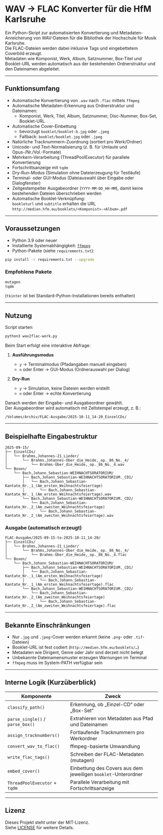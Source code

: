 # WAV → FLAC Konverter für die HfM Karlsruhe

Ein Python-Skript zur automatisierten Konvertierung und Metadaten-Anreicherung von WAV-Dateien für die Bibliothek der Hochschule für Musik Karlsruhe.  
Die FLAC-Dateien werden dabei inklusive Tags und eingebettetem Coverbild erzeugt.  
Metadaten wie Komponist, Werk, Album, Satznummer, Box-Titel und Booklet-URL werden automatisch aus der bestehenden Ordnerstruktur und den Dateinamen abgeleitet.

---

## Funktionsumfang

- Automatische Konvertierung von `.wav` nach `.flac` mittels `ffmpeg`
- Automatische Metadaten-Erkennung aus Ordnerstruktur und Dateinamen:
  - Komponist, Werk, Titel, Album, Satznummer, Disc-Nummer, Box-Set, Booklet-URL
- Automatische Cover-Einbettung  
  - bevorzugt `booklet/booklet-b.jpg` oder `.jpeg`  
  - Fallback: `booklet/booklet.jpg` oder `.jpeg`
- Natürliche Tracknummern-Zuordnung (sortiert pro Werk/Ordner)
- Unicode- und Text-Normalisierung (z. B. für Umlaute und Opus-/Nr./Vol.-Formate)
- Mehrkern-Verarbeitung (ThreadPoolExecutor) für parallele Konvertierung
- Fortschrittsanzeige mit `tqdm`
- Dry-Run-Modus (Simulation ohne Dateierzeugung für Testläufe)
- Terminal- oder GUI-Modus (Dateiauswahl über Eingabe oder Dialogfenster)
- Zeitgestempelter Ausgabeordner (`YYYY-MM-DD_HH-MM`), damit keine bestehenden Dateien überschrieben werden
- Automatische Booklet-Verknüpfung:  
  `bookleturl` und `subtitle` erhalten die URL `http://medien.hfm.eu/booklets/<Komponist>-<Album>.pdf`

---

## Voraussetzungen

- Python 3.9 oder neuer  
- Installierte Systemabhängigkeit: [`ffmpeg`](https://ffmpeg.org/download.html)
- Python-Pakete (siehe `requirements.txt`):

```bash
pip install -r requirements.txt --upgrade
```

### Empfohlene Pakete
```txt
mutagen
tqdm
```
(`tkinter` ist bei Standard-Python-Installationen bereits enthalten)

---

## Nutzung

Script starten:

```bash
python3 wav2flac-work.py
```

Beim Start erfolgt eine interaktive Abfrage:

1. **Ausführungsmodus**
   - `y` → Terminalmodus (Pfadangaben manuell eingeben)  
   - `n` oder Enter → GUI-Modus (Ordnerauswahl per Dialog)

2. **Dry-Run**
   - `y` → Simulation, keine Dateien werden erstellt  
   - `n` oder Enter → echte Konvertierung

Danach werden der Eingabe- und Ausgabeordner gewählt.  
Der Ausgabeordner wird automatisch mit Zeitstempel erzeugt, z. B.:

```
/Volumes/Archiv/FLAC-Ausgabe/2025-10-11_14-20_EinzelCDs/
```

---

## Beispielhafte Eingabestruktur

```
2025-09-15/
├── EinzelCDs/
│   └── Brahms,Johannes-21_Lieder/
│       └── Brahms,Johannes-Über_die_Heide,_op._86_No._4/
│           └── Brahms-Über_die_Heide,_op._86_No._4.wav
└── Boxen/
    └── Bach,Johann_Sebastian-WEIHNACHTSORATORIUM/
        ├── Bach,Johann_Sebastian-WEIHNACHTSORATORIUM._CD1/
        │   └── Bach,Johann_Sebastian-Kantate_Nr._1_(Am_ersten_Weihnachtsfeiertage)
        │       └── Bach,Johann_Sebastian-Kantate_Nr._1_(Am_ersten_Weihnachtsfeiertage).wav
        └── Bach,Johann_Sebastian-WEIHNACHTSORATORIUM._CD2/
            └── Bach,Johann_Sebastian-Kantate_Nr._2_(Am_zweiten_Weihnachtsfeiertage)
                └── Bach,Johann_Sebastian-Kantate_Nr._2_(Am_zweiten_Weihnachtsfeiertage).wav
```

### Ausgabe (automatisch erzeugt)

```
FLAC-Ausgabe/2025-09-15-to-2025-10-11_14-20/
├── EinzelCDs/
│   └── Brahms,Johannes-21_Lieder/
│       └── Brahms,Johannes-Über_die_Heide,_op._86_No._4/
│           └── Brahms-Über_die_Heide,_op._86_No._4.flac
└── Boxen/
    └── Bach,Johann_Sebastian-WEIHNACHTSORATORIUM/
        ├── Bach,Johann_Sebastian-WEIHNACHTSORATORIUM._CD1/
        │   └── Bach,Johann_Sebastian-Kantate_Nr._1_(Am_ersten_Weihnachtsfeiertage)
        │       └── Bach,Johann_Sebastian-Kantate_Nr._1_(Am_ersten_Weihnachtsfeiertage).flac
        └── Bach,Johann_Sebastian-WEIHNACHTSORATORIUM._CD2/
            └── Bach,Johann_Sebastian-Kantate_Nr._2_(Am_zweiten_Weihnachtsfeiertage)
                └── Bach,Johann_Sebastian-Kantate_Nr._2_(Am_zweiten_Weihnachtsfeiertage).flac
```

---

## Bekannte Einschränkungen

- Nur `.jpg` und `.jpeg`-Cover werden erkannt (keine `.png`- oder `.tif`-Dateien)
- Booklet-URL ist fest codiert (`http://medien.hfm.eu/booklets/…`)
- Metadaten wie Dirigent, Genre oder Jahr sind derzeit nicht belegt
- Unbekannte Dateinamensmuster erzeugen Warnungen im Terminal
- `ffmpeg` muss im System-PATH verfügbar sein

---

## Interne Logik (Kurzüberblick)

| Komponente | Zweck |
|-------------|-------|
| `classify_path()` | Erkennung, ob „Einzel-CD“ oder „Box-Set“ |
| `parse_single()` / `parse_box()` | Extrahieren von Metadaten aus Pfad und Dateinamen |
| `assign_tracknumbers()` | Fortlaufende Tracknummern pro Werkordner |
| `convert_wav_to_flac()` | ffmpeg-basierte Umwandlung |
| `write_flac_tags()` | Schreiben der FLAC-Metadaten (mutagen) |
| `embed_cover()` | Einbettung des Covers aus dem jeweiligen `booklet`-Unterordner |
| `ThreadPoolExecutor` + `tqdm` | Parallele Verarbeitung mit Fortschrittsanzeige |

---

## Lizenz

Dieses Projekt steht unter der MIT-Lizenz.  
Siehe [LICENSE](LICENSE) für weitere Details.